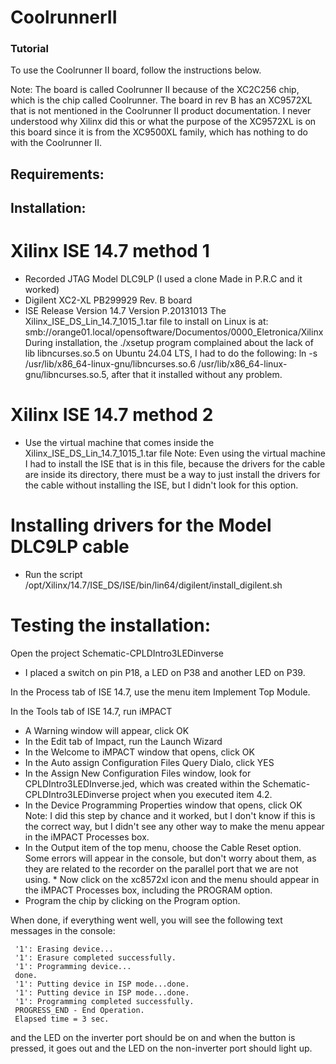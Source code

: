 # CoolrunnerII
### Tutorial

To use the Coolrunner II board, follow the instructions below.

Note: The board is called Coolrunner II because of the XC2C256 chip, which is the chip called Coolrunner. The board in rev B has an XC9572XL that is not mentioned in the Coolrunner II product documentation. I never understood why Xilinx did this or what the purpose of the XC9572XL is on this board since it is from the XC9500XL family, which has nothing to do with the Coolrunner II.

## Requirements:
## Installation:

# Xilinx ISE 14.7 method 1
* Recorded JTAG Model DLC9LP (I used a clone Made in P.R.C and it worked)
* Digilent XC2-XL PB299929 Rev. B board
* ISE Release Version 14.7 Version P.20131013
     The Xilinx_ISE_DS_Lin_14.7_1015_1.tar file to install on Linux is at: smb://orange01.local/opensoftware/Documentos/0000_Eletronica/Xilinx
     During installation, the ./xsetup program complained about the lack of lib
     libncurses.so.5 on Ubuntu 24.04 LTS, I had to do the following:
     ln -s /usr/lib/x86_64-linux-gnu/libncurses.so.6 /usr/lib/x86_64-linux-gnu/libncurses.so.5, after that it installed without any problem.

# Xilinx ISE 14.7 method 2
* Use the virtual machine that comes inside the Xilinx_ISE_DS_Lin_14.7_1015_1.tar file
      Note: Even using the virtual machine I had to install the ISE that is in this file, because the drivers for the cable are inside its directory, there                 must be a way to just install the drivers for the cable without installing the ISE, but I didn't look for this option.

# Installing drivers for the Model DLC9LP cable
* Run the script /opt/Xilinx/14.7/ISE_DS/ISE/bin/lin64/digilent/install_digilent.sh

# Testing the installation:
    
Open the project Schematic-CPLDIntro3LEDinverse
* I placed a switch on pin P18, a LED on P38 and another LED on P39.

In the Process tab of ISE 14.7, use the menu item Implement Top Module.

In the Tools tab of ISE 14.7, run iMPACT
* A Warning window will appear, click OK   
* In the Edit tab of Impact, run the Launch Wizard
* In the Welcome to iMPACT window that opens, click OK
* In the Auto assign Configuration Files Query Dialo, click YES
* In the Assign New Configuration Files window, look for CPLDIntro3LEDInverse.jed, which was created within the Schematic-CPLDIntro3LEDinverse project when you 
  executed item 4.2.
* In the Device Programming Properties window that opens, click OK
      Note: I did this step by chance and it worked, but I don't know if this is the correct way, but I didn't see any other way to make the menu appear in the 
      iMPACT Processes box.
* In the Output item of the top menu, choose the Cable Reset option. Some errors will appear in the console, but don't worry about them, as they are related to 
      the recorder on the parallel port that we are not using. * Now click on the xc8572xl icon and the menu should appear in the iMPACT Processes box, including 
      the PROGRAM option.
* Program the chip by clicking on the Program option.

When done, if everything went well, you will see the following text messages in the console:

     '1': Erasing device...
     '1': Erasure completed successfully.
     '1': Programming device...
     done.
     '1': Putting device in ISP mode...done.
     '1': Putting device in ISP mode...done.
     '1': Programming completed successfully.
     PROGRESS_END - End Operation.
     Elapsed time = 3 sec.
 
and the LED on the inverter port should be on and when the button is pressed, it goes out and the LED on the non-inverter port should light up.
